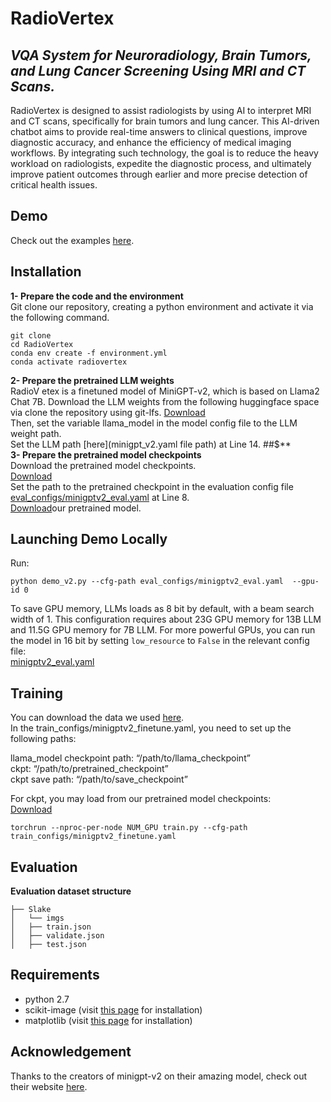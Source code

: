 <h1 class="code-line" data-line-start=0 data-line-end=1 ><a id="RadioVertex_0"></a>RadioVertex</h1>
<h2 class="code-line" data-line-start=1 data-line-end=2 ><a id="_VQA_System_for_Neuroradiology_Brain_Tumors_and_Lung_Cancer_Screening_Using_MRI_and_CT_Scans__1"></a><em>VQA System for Neuroradiology, Brain Tumors, and Lung Cancer Screening Using MRI and CT Scans.</em></h2>
<p class="has-line-data" data-line-start="2" data-line-end="3">RadioVertex is designed to assist radiologists by using AI to interpret MRI and CT scans, specifically for brain tumors and lung cancer. This AI-driven chatbot aims to provide real-time answers to clinical questions, improve diagnostic accuracy, and enhance the efficiency of medical imaging workflows. By integrating such technology, the goal is to reduce the heavy workload on radiologists, expedite the diagnostic process, and ultimately improve patient outcomes through earlier and more precise detection of critical health issues.</p>
<h2 class="code-line" data-line-start=3 data-line-end=4 ><a id="Demo_3"></a>Demo</h2>
<p class="has-line-data" data-line-start="4" data-line-end="5">Check out the examples <a href="https://github.com/RosolSharairh/RadioVertex/tree/main/examples">here</a>.</p>
<h2 class="code-line" data-line-start=5 data-line-end=6 ><a id="Installation_5"></a>Installation</h2>
<p class="has-line-data" data-line-start="6" data-line-end="8"><strong>1- Prepare the code and the environment</strong><br>
Git clone our repository, creating a python environment and activate it via the following command.</p>
<pre><code class="has-line-data" data-line-start="9" data-line-end="14" class="language-sh">git <span class="hljs-built_in">clone</span> 
<span class="hljs-built_in">cd</span> RadioVertex
conda env create <span class="hljs-operator">-f</span> environment.yml
conda activate radiovertex
</code></pre>
<p class="has-line-data" data-line-start="14" data-line-end="23"><strong>2- Prepare the pretrained LLM weights</strong><br>
RadioV etex is a finetuned model of MiniGPT-v2, which is based on Llama2 Chat 7B. Download the LLM weights from the following huggingface space via clone the repository using git-lfs. <a href="https://huggingface.co/meta-llama/Llama-2-7b-chat-hf/tree/main">Download</a><br>
Then, set the variable llama_model in the model config file to the LLM weight path.<br>
Set the LLM path [here](minigpt_v2.yaml file path) at Line 14. ##$**<br>
<strong>3- Prepare the pretrained model checkpoints</strong><br>
Download the pretrained model checkpoints.<br>
<a href="https://drive.google.com/file/d/1-uwRLa3xrD2h15UbdS8-gznx8UDH2zNY/view?usp=sharing">Download</a><br>
Set the path to the pretrained checkpoint in the evaluation config file <a href="https://github.com/RosolSharairh/RadioVertex/blob/main/eval_configs/minigptv2_eval.yaml">eval_configs/minigptv2_eval.yaml</a> at Line 8.<br>
<a href="https://drive.google.com/file/d/11nAPjEok8eAGGEG1N2vXo3kBLCg0WgUk/view">Download</a>our pretrained model.</p>
<h2 class="code-line" data-line-start=24 data-line-end=25 ><a id="Launching_Demo_Locally_24"></a>Launching Demo Locally</h2>
<p class="has-line-data" data-line-start="25" data-line-end="26">Run:</p>
<pre><code class="has-line-data" data-line-start="27" data-line-end="29" class="language-sh">python demo_v2.py --cfg-path <span class="hljs-built_in">eval</span>_configs/minigptv2_eval.yaml  --gpu-id <span class="hljs-number">0</span>
</code></pre>
<p class="has-line-data" data-line-start="29" data-line-end="31">To save GPU memory, LLMs loads as 8 bit by default, with a beam search width of 1. This configuration requires about 23G GPU memory for 13B LLM and 11.5G GPU memory for 7B LLM. For more powerful GPUs, you can run the model in 16 bit by setting <code>low_resource</code> to <code>False</code> in the relevant config file:<br>
<a href="https://github.com/RosolSharairh/RadioVertex/blob/main/eval_configs/minigptv2_eval.yaml">minigptv2_eval.yaml</a></p>
<h2 class="code-line" data-line-start=32 data-line-end=33 ><a id="Training_32"></a>Training</h2>
<p class="has-line-data" data-line-start="33" data-line-end="35">You can download the data we used <a href="https://www.med-vqa.com/slake/">here</a>.<br>
In the train_configs/minigptv2_finetune.yaml, you need to set up the following paths:</p>
<p class="has-line-data" data-line-start="36" data-line-end="39">llama_model checkpoint path: “/path/to/llama_checkpoint”<br>
ckpt: “/path/to/pretrained_checkpoint”<br>
ckpt save path: “/path/to/save_checkpoint”</p>
<p class="has-line-data" data-line-start="40" data-line-end="42">For ckpt, you may load from our pretrained model checkpoints:<br>
<a href="https://drive.google.com/file/d/1-uwRLa3xrD2h15UbdS8-gznx8UDH2zNY/view?usp=sharing">Download</a></p>
<pre><code class="has-line-data" data-line-start="43" data-line-end="45" class="language-sh">torchrun --nproc-per-node NUM_GPU train.py --cfg-path train_configs/minigptv2_finetune.yaml
</code></pre>
<h2 class="code-line" data-line-start=45 data-line-end=46 ><a id="Evaluation_45"></a>Evaluation</h2>
<p class="has-line-data" data-line-start="46" data-line-end="47"><strong>Evaluation dataset structure</strong></p>
<pre><code class="has-line-data" data-line-start="48" data-line-end="54" class="language-sh">├── Slake
│   └── imgs
│   ├── train.json
│   ├── validate.json
│   ├── test.json
</code></pre>
<h2 class="code-line" data-line-start=54 data-line-end=55 ><a id="Requirements_54"></a>Requirements</h2>
<ul>
<li class="has-line-data" data-line-start="55" data-line-end="56">python 2.7</li>
<li class="has-line-data" data-line-start="56" data-line-end="57">scikit-image (visit <a href="https://scikit-image.org/docs/stable/user_guide/install.html">this page</a> for installation)</li>
<li class="has-line-data" data-line-start="57" data-line-end="59">matplotlib (visit <a href="https://matplotlib.org/stable/users/installing/index.html">this page</a> for installation)</li>
</ul>
<h2 class="code-line" data-line-start=59 data-line-end=60 ><a id="Acknowledgement_59"></a>Acknowledgement</h2>
<p class="has-line-data" data-line-start="60" data-line-end="61">Thanks to the creators of minigpt-v2 on their amazing model, check out their website <a href="https://minigpt-4.github.io/">here</a>.</p>
